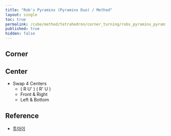 ```yaml
---
title: "Rob's Pyraminx (Pyraminx Duo) / Method"
layout: single
toc: true
permalink: /cube/method/tetrahedron/corner_turning/robs_pyraminx_pyraminx_duo/method
published: true
hidden: false
---
```


<head>
  <base target="_blank">
</head>



## Corner



## Center

- Swap 4 Centers
  - ( R U' ) ( R' U )
  - Front & Right
  - Left & Bottom



## Reference

- [투마이](https://youtu.be/e-FgTsVoQZo)
